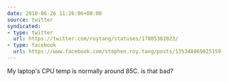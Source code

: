 ```yaml
---
date: 2010-06-26 11:26:06+00:00
source: twitter
syndicated:
- type: twitter
  url: https://twitter.com/roytang/statuses/17085362023/
- type: facebook
  url: https://www.facebook.com/stephen.roy.tang/posts/135348869825159
---
```


My laptop's CPU temp is normally around 85C. is that bad?
